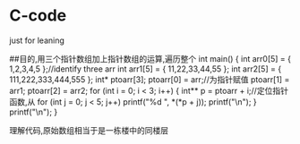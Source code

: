 # C-code
just for leaning    


##目的,用三个指针数组加上指针数组的运算,遍历整个
int main()
{
	int arr0[5] = { 1,2,3,4,5 };//identify three arr
	int arr1[5] = { 11,22,33,44,55 };
	int arr2[5] = { 111,222,333,444,555 };
	int* ptoarr[3];
	  ptoarr[0] = arr;//为指针赋值
	  ptoarr[1] = arr1;
	  ptoarr[2] = arr2;
	for (int i = 0; i < 3; i++)
	 {
		int** p = ptoarr + i;//定位指针函数,从
		  for (int j = 0; j < 5; j++)
			   printf("%d ", *(*p + j));
		printf("\n");
	 }
	printf("\n");
}



理解代码,原始数组相当于是一栋楼中的同楼层
